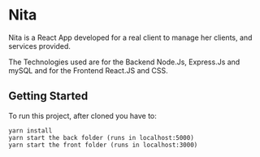# Nita

Nita is a React App developed for a real client to manage her clients, and services provided. 

The Technologies used are for the Backend Node.Js, Express.Js and mySQL and for the Frontend React.JS and CSS.

## Getting Started
To run this project, after cloned you have to:

```
yarn install
yarn start the back folder (runs in localhost:5000)
yarn start the front folder (runs in localhost:3000)
```
